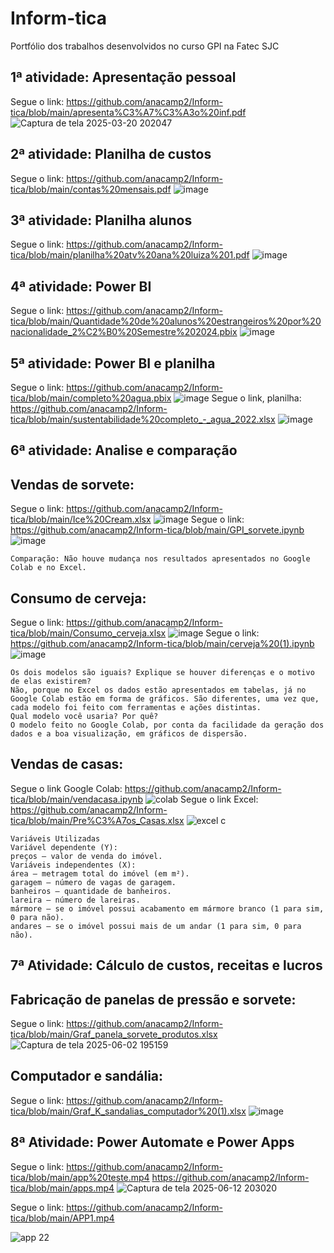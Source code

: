 # Inform-tica
Portfólio dos trabalhos desenvolvidos no curso GPI na Fatec SJC
## 1ª atividade: Apresentação pessoal
Segue o link: https://github.com/anacamp2/Inform-tica/blob/main/apresenta%C3%A7%C3%A3o%20inf.pdf
![Captura de tela 2025-03-20 202047](https://github.com/user-attachments/assets/43f06994-c9a7-4419-8d92-372b25d03fb4)
## 2ª atividade: Planilha de custos
Segue o link: https://github.com/anacamp2/Inform-tica/blob/main/contas%20mensais.pdf
![image](https://github.com/user-attachments/assets/69bd5164-ac24-4190-ad71-e0a740036eb9)
## 3ª atividade: Planilha alunos
Segue o link: https://github.com/anacamp2/Inform-tica/blob/main/planilha%20atv%20ana%20luiza%201.pdf
![image](https://github.com/user-attachments/assets/b8e392c1-9f3f-4da6-a649-6d6ee992fb14)
## 4ª atividade: Power BI
Segue o link: https://github.com/anacamp2/Inform-tica/blob/main/Quantidade%20de%20alunos%20estrangeiros%20por%20nacionalidade_2%C2%B0%20Semestre%202024.pbix
![image](https://github.com/user-attachments/assets/e7fd39b6-4694-4b2c-9920-3e531b754226)
## 5ª atividade: Power BI e planilha
Segue o link: https://github.com/anacamp2/Inform-tica/blob/main/completo%20agua.pbix
![image](https://github.com/user-attachments/assets/c586e9f7-7a68-4ba9-a601-dba875b78da2)
Segue o link, planilha: https://github.com/anacamp2/Inform-tica/blob/main/sustentabilidade%20completo_-_agua_2022.xlsx
![image](https://github.com/user-attachments/assets/a0d32db6-69d5-4e80-bd05-5b2ebe071883)
## 6ª atividade: Analise e comparação
## Vendas de sorvete:
Segue o link: https://github.com/anacamp2/Inform-tica/blob/main/Ice%20Cream.xlsx
![image](https://github.com/user-attachments/assets/74afa47e-28d9-403f-879d-4c6ac6a707f7)
Segue o link: https://github.com/anacamp2/Inform-tica/blob/main/GPI_sorvete.ipynb
![image](https://github.com/user-attachments/assets/bdd0df8e-8be4-41bd-8de6-57c702376f3c)
```
Comparação: Não houve mudança nos resultados apresentados no Google Colab e no Excel.
```
## Consumo de cerveja:
Segue o link: https://github.com/anacamp2/Inform-tica/blob/main/Consumo_cerveja.xlsx
![image](https://github.com/user-attachments/assets/5e5e8aaa-dd02-4de1-b3ae-9ad78a53c37f)
Segue o link: https://github.com/anacamp2/Inform-tica/blob/main/cerveja%20(1).ipynb
![image](https://github.com/user-attachments/assets/b9ffcece-46da-482c-856c-642d44250eb8)
```
Os dois modelos são iguais? Explique se houver diferenças e o motivo de elas existirem?
Não, porque no Excel os dados estão apresentados em tabelas, já no Google Colab estão em forma de gráficos. São diferentes, uma vez que, cada modelo foi feito com ferramentas e ações distintas.
Qual modelo você usaria? Por quê?
O modelo feito no Google Colab, por conta da facilidade da geração dos dados e a boa visualização, em gráficos de dispersão.
```
## Vendas de casas:
Segue o link Google Colab: https://github.com/anacamp2/Inform-tica/blob/main/vendacasa.ipynb
![colab](https://github.com/user-attachments/assets/5dc650a0-6562-4da5-8eee-057fe303279b)
Segue o link Excel: https://github.com/anacamp2/Inform-tica/blob/main/Pre%C3%A7os_Casas.xlsx
![excel c](https://github.com/user-attachments/assets/677f900f-5145-4c7e-9194-eaa8af4ff60e)
```
Variáveis Utilizadas
Variável dependente (Y):
preços – valor de venda do imóvel.
Variáveis independentes (X):
área – metragem total do imóvel (em m²).
garagem – número de vagas de garagem.
banheiros – quantidade de banheiros.
lareira – número de lareiras.
mármore – se o imóvel possui acabamento em mármore branco (1 para sim, 0 para não).
andares – se o imóvel possui mais de um andar (1 para sim, 0 para não).
```
## 7ª Atividade: Cálculo de custos, receitas e lucros
## Fabricação de panelas de pressão e sorvete:
Segue o link: https://github.com/anacamp2/Inform-tica/blob/main/Graf_panela_sorvete_produtos.xlsx
![Captura de tela 2025-06-02 195159](https://github.com/user-attachments/assets/e3280842-ab78-4453-813e-ac1cf84a3d5c) 
## Computador e sandália:
Segue o link: https://github.com/anacamp2/Inform-tica/blob/main/Graf_K_sandalias_computador%20(1).xlsx
![image](https://github.com/user-attachments/assets/0cacafda-1a1f-46b2-b1a3-c79fe28f1653)

## 8ª Atividade: Power Automate e Power Apps
Segue o link: https://github.com/anacamp2/Inform-tica/blob/main/app%20teste.mp4
https://github.com/anacamp2/Inform-tica/blob/main/apps.mp4
![Captura de tela 2025-06-12 203020](https://github.com/user-attachments/assets/a6539104-e31d-4f2b-839c-e996678f6e42)

Segue o link: https://github.com/anacamp2/Inform-tica/blob/main/APP1.mp4

![app 22](https://github.com/user-attachments/assets/1a641674-94fb-4991-af89-6bea4b03fe91)


